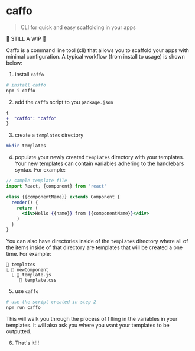 # caffo

> CLI for quick and easy scaffolding in your apps

🚧 STILL A WIP 🚧

Caffo is a command line tool (cli) that allows you to scaffold your apps with minimal configuration. A typical workflow (from install to usage) is shown below:

1. install `caffo`

```bash
# install caffo
npm i caffo
```

2. add the `caffo` script to you `package.json`

```diff
{
+  "caffo": "caffo"
}
```

3. create a `templates` directory

```bash
mkdir templates
```

4. populate your newly created `templates` directory with your templates. Your new templates can contain variables adhering to the handlebars syntax. For example:

```jsx
// sample template file
import React, {component} from 'react'

class {{componentName}} extends Component {
  render() {
    return (
      <div>Hello {{name}} from {{componentName}}</div>
    )
  }
}
```

You can also have directories inside of the `templates` directory where all of the items inside of that directory are templates that will be created a one time. For example:

```
📂 templates
⎿ 📂 newComponent
  ⎿ 📝 template.js
     📝 template.css
```

5. use `caffo`

```bash
# use the script created in step 2
npm run caffo
```

This will walk you through the process of filling in the variables in your templates. It will also ask you where you want your templates to be outputted.

6. That's it!!!
